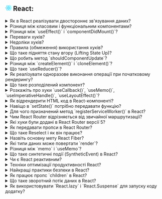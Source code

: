 <h2>
  <img src="../assets/React.png" width="20" height="20" />
  <span>React:</span>
</h2>

<details>
  <summary>Як в React реалізувати двостороннє зв'язування даних?</summary>
  <p>Відповідь на питання про реалізацію двостороннього зв'язування даних в React...</p>
</details>

<details>
  <summary>Різниця між класовим і функціональним компонентами?</summary>
  <p>Відповідь на питання про різницю між класовим і функціональним компонентами...</p>
</details>

<details>
  <summary>Різниця між `useEffect()` і `componentDidMount()`?</summary>
  <p>Відповідь на питання про різницю між `useEffect()` і `componentDidMount()`...</p>
</details>

<details>
  <summary>Переваги хуків?</summary>
  <p>Відповідь на питання про переваги хуків...</p>
</details>

<details>
  <summary>Недоліки хуків?</summary>
  <p>Відповідь на питання про недоліки хуків...</p>
</details>

<details>
  <summary>Правила (обмеження) використання хуків?</summary>
  <p>Відповідь на питання про правила (обмеження) використання хуків...</p>
</details>

<details>
  <summary>Що таке підняття стану вгору (Lifting State Up)?</summary>
  <p>Відповідь на питання про підняття стану вгору (Lifting State Up)...</p>
</details>

<details>
  <summary>Що робить метод `shouldComponentUpdate`?</summary>
  <p>Відповідь на питання про метод `shouldComponentUpdate`...</p>
</details>

<details>
  <summary>Різниця між `createElement()` і `cloneElement()`?</summary>
  <p>Відповідь на питання про різницю між `createElement()` і `cloneElement()`...</p>
</details>

<details>
  <summary>Що таке `useReducer()`?</summary>
  <p>Відповідь на питання про `useReducer()`...</p>
</details>

<details>
  <summary>Як реалізувати одноразове виконання операції при початковому рендерингу?</summary>
  <p>Відповідь на питання про одноразове виконання операції при початковому рендерингу...</p>
</details>

<details>
  <summary>Що таке розподілений компонент?</summary>
  <p>Відповідь на питання про розподілений компонент...</p>
</details>

<details>
  <summary>Розкажіть про хуки `useCallback()`, `useMemo()`, `useImperativeHandle()`, `useLayoutEffect()`?</summary>
  <p>Відповідь на питання про хуки `useCallback()`, `useMemo()`, `useImperativeHandle()`, `useLayoutEffect()`...</p>
</details>

<details>
  <summary>Як відрендерити HTML код в React-компоненті?</summary>
  <p>Відповідь на питання про рендеринг HTML коду в React-компоненті...</p>
</details>

<details>
  <summary>Навіщо в `setState()` потрібно передавати функцію?</summary>
  <p>Відповідь на питання про передачу функції в `setState()`...</p>
</details>

<details>
  <summary>Для чого призначений метод `registerServiceWorker()` в React?</summary>
  <p>Відповідь на питання про метод `registerServiceWorker()` в React...</p>
</details>

<details>
  <summary>Чим React Router відрізняється від звичайної маршрутизації?</summary>
  <p>Відповідь на питання про відмінності React Router від звичайної маршрутизації...</p>
</details>

<details>
  <summary>Які хуки були додані в React Router версії 5?</summary>
  <p>Відповідь на питання про хуки, додані в React Router версії 5...</p>
</details>

<details>
  <summary>Як передавати пропси в React Router?</summary>
  <p>Відповідь на питання про передачу пропсів в React Router...</p>
</details>

<details>
  <summary>Що таке Reselect і як він працює?</summary>
  <p>Відповідь на питання про Reselect та його роботу...</p>
</details>

<details>
  <summary>Назвіть основну мету React Fiber?</summary>
  <p>Відповідь на питання про основну мету React Fiber...</p>
</details>

<details>
  <summary>Які типи даних може повертати `render`?</summary>
  <p>Відповідь на питання про типи даних, які може повертати `render`...</p>
</details>

<details>
  <summary>Різниця між `memo` і `useMemo`?</summary>
  <p>Відповідь на питання про різницю між `memo` і `useMemo`...</p>
</details>

<details>
  <summary>Що таке синтетичні події (SyntheticEvent) в React?</summary>
  <p>Відповідь на питання про синтетичні події (SyntheticEvent) в React...</p>
</details>

<details>
  <summary>Чи є React реактивним?</summary>
  <p>Відповідь на питання про реактивність React...</p>
</details>

<details>
  <summary>Техніки оптимізації продуктивності React?</summary>
  <p>Відповідь на питання про техніки оптимізації продуктивності React...</p>
</details>

<details>
  <summary>Найкращі практики безпеки в React?</summary>
  <p>Відповідь на питання про найкращі практики безпеки в React...</p>
</details>

<details>
  <summary>Як працює пропс `children` в React?</summary>
  <p>Відповідь на питання про роботу пропсу `children` в React...</p>
</details>

<details>
  <summary>Що таке зворотний потік даних в React?</summary>
  <p>Відповідь на питання про зворотний потік даних в React...</p>
</details>

<details>
  <summary>Як використовувати `React.lazy` і `React.Suspense` для запуску коду додатку?</summary>
  <p>Відповідь на питання про використання `React.lazy` і `React.Suspense` для запуску коду додатку...</p>
</details>
